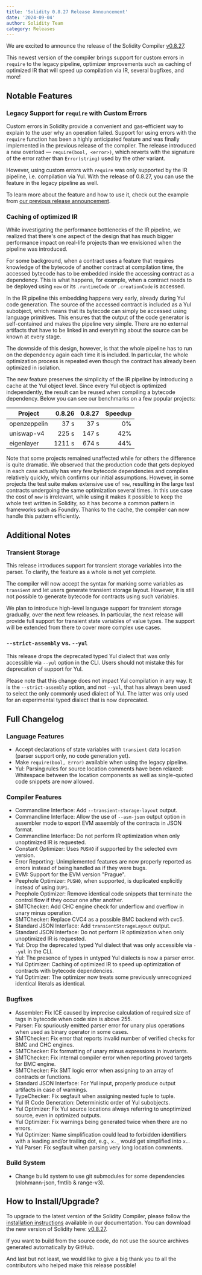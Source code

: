 ```yaml
---
title: 'Solidity 0.8.27 Release Announcement'
date: '2024-09-04'
author: Solidity Team
category: Releases
---
```


We are excited to announce the release of the Solidity Compiler [v0.8.27](https://github.com/ethereum/solidity/releases/tag/v0.8.27).

This newest version of the compiler brings support for custom errors in `require` to the legacy pipeline, optimizer improvements such as caching of optimized IR that will speed up compilation via IR, several bugfixes, and more!

## Notable Features

### Legacy Support for `require` with Custom Errors

Custom errors in Solidity provide a convenient and gas-efficient way to explain to the user why an operation failed.
Support for using  errors with the `require` function has been a highly anticipated feature and was finally implemented in the previous release of the compiler.
The release introduced a new overload — `require(bool, <error>)`, which reverts with the signature of the error rather than `Error(string)` used by the other variant.

However, using custom errors with `require` was only supported by the IR pipeline, i.e. compilation via Yul.
With the release of 0.8.27, you can use the feature in the legacy pipeline as well.

To learn more about the feature and how to use it, check out the example from [our previous release announcement](https://soliditylang.org/blog/2024/05/21/solidity-0.8.26-release-announcement).

### Caching of optimized IR 

While investigating the performance bottlenecks of the IR pipeline, we realized that there's one aspect of the design that has much bigger performance impact on real-life projects than we envisioned when the pipeline was introduced.

For some background, when a contract uses a feature that requires knowledge of the bytecode of another contract at compilation time, the accessed bytecode has to be embedded inside the accessing contract as a dependency.
This is what happens, for example, when a contract needs to be deployed using `new` or its `.runtimeCode` or `.creationCode` is accessed.

In the IR pipeline this embedding happens very early, already during Yul code generation.
The source of the accessed contract is included as a Yul subobject, which means that its bytecode can simply be accessed using language primitives.
This ensures that the output of the code generator is self-contained and makes the pipeline very simple.
There are no external artifacts that have to be linked in and everything about the source can be known at every stage.

The downside of this design, however, is that the whole pipeline has to run on the dependency again each time it is included.
In particular, the whole optimization process is repeated even though the contract has already been optimized in isolation.

The new feature preserves the simplicity of the IR pipeline by introducing a cache at the Yul object level. 
Since every Yul object is optimized independently, the result can be reused when compiling a bytecode dependency.
Below you can see our benchmarks on a few popular projects:

| Project      | 0.8.26 |  0.8.27 | Speedup |
|--------------|-------:|--------:|--------:|
| openzeppelin |   37 s |    37 s |  0%     |
| uniswap-v4   |  225 s |   147 s | 42%     |
| eigenlayer   | 1211 s |   674 s | 44%     |

Note that some projects remained unaffected while for others the difference is quite dramatic.
We observed that the production code that gets deployed in each case actually has very few bytecode dependencies and compiles relatively quickly, which confirms our initial assumptions. 
However, in some projects the test suite makes extensive use of `new`, resulting in the large test contracts undergoing the same optimization several times.
In this use case the cost of `new` is irrelevant, while using it makes it possible to keep the whole test written in Solidity, so it has become a common pattern in frameworks such as Foundry.
Thanks to the cache, the compiler can now handle this pattern efficiently.

## Additional Notes

### Transient Storage

This release introduces support for transient storage variables into the parser. To clarify, the feature as a whole is not yet complete.

The compiler will now accept the syntax for marking some variables as `transient` and let users generate transient storage layout. However, it is still not possible to generate bytecode for contracts using such variables.

We plan to introduce high-level language support for transient storage gradually, over the next few releases.
In particular, the next release will provide full support for transient state variables of value types.
The support will be extended from there to cover more complex use cases.


### `--strict-assembly` vs. `--yul`

This release drops the deprecated typed Yul dialect that was only accessible via `--yul` option in the CLI.
Users should not mistake this for deprecation of support for Yul.

Please note that this change does not impact Yul compilation in any way.
It is the `--strict-assembly` option, and not `--yul`, that has always been used to select the only commonly used dialect of Yul.
The latter was only used for an experimental typed dialect that is now deprecated.

## Full Changelog

### Language Features

 * Accept declarations of state variables with ``transient`` data location (parser support only, no code generation yet).
 * Make ``require(bool, Error)`` available when using the legacy pipeline.
 * Yul: Parsing rules for source location comments have been relaxed: Whitespace between the location components as well as single-quoted code snippets are now allowed.

### Compiler Features

 * Commandline Interface: Add ``--transient-storage-layout`` output.
 * Commandline Interface: Allow the use of ``--asm-json`` output option in assembler mode to export EVM assembly of the contracts in JSON format.
 * Commandline Interface: Do not perform IR optimization when only unoptimized IR is requested.
 * Constant Optimizer: Uses ``PUSH0`` if supported by the selected evm version.
 * Error Reporting: Unimplemented features are now properly reported as errors instead of being handled as if they were bugs.
 * EVM: Support for the EVM version "Prague".
 * Peephole Optimizer: ``PUSH0``, when supported, is duplicated explicitly instead of using ``DUP1``.
 * Peephole Optimizer: Remove identical code snippets that terminate the control flow if they occur one after another.
 * SMTChecker: Add CHC engine check for underflow and overflow in unary minus operation.
 * SMTChecker: Replace CVC4 as a possible BMC backend with cvc5.
 * Standard JSON Interface: Add ``transientStorageLayout`` output.
 * Standard JSON Interface: Do not perform IR optimization when only unoptimized IR is requested.
 * Yul: Drop the deprecated typed Yul dialect that was only accessible via ``--yul`` in the CLI.
 * Yul: The presence of types in untyped Yul dialects is now a parser error.
 * Yul Optimizer: Caching of optimized IR to speed up optimization of contracts with bytecode dependencies.
 * Yul Optimizer: The optimizer now treats some previously unrecognized identical literals as identical.

### Bugfixes

* Assembler: Fix ICE caused by imprecise calculation of required size of tags in bytecode when code size is above 255.
 * Parser: Fix spuriously emitted parser error for unary plus operations when used as binary operator in some cases.
 * SMTChecker: Fix error that reports invalid number of verified checks for BMC and CHC engines.
 * SMTChecker: Fix formatting of unary minus expressions in invariants.
 * SMTChecker: Fix internal compiler error when reporting proved targets for BMC engine.
 * SMTChecker: Fix SMT logic error when assigning to an array of contracts or functions.
 * Standard JSON Interface: For Yul input, properly produce output artifacts in case of warnings.
 * TypeChecker: Fix segfault when assigning nested tuple to tuple.
 * Yul IR Code Generation: Deterministic order of Yul subobjects.
 * Yul Optimizer: Fix Yul source locations always referring to unoptimized source, even in optimized outputs.
 * Yul Optimizer: Fix warnings being generated twice when there are no errors.
 * Yul Optimizer: Name simplification could lead to forbidden identifiers with a leading and/or trailing dot, e.g., ``x._`` would get simplified into ``x.``.
 * Yul Parser: Fix segfault when parsing very long location comments.

### Build System

* Change build system to use git submodules for some dependencies (nlohmann-json, fmtlib & range-v3).

## How to Install/Upgrade?

To upgrade to the latest version of the Solidity Compiler, please follow the [installation instructions](https://docs.soliditylang.org/en/v0.8.27/installing-solidity.html) available in our documentation.
You can download the new version of Solidity here: [v0.8.27](https://github.com/ethereum/solidity/releases/tag/v0.8.27).

If you want to build from the source code, do not use the source archives generated automatically by GitHub.

And last but not least, we would like to give a big thank you to all the contributors who helped make this release possible!
